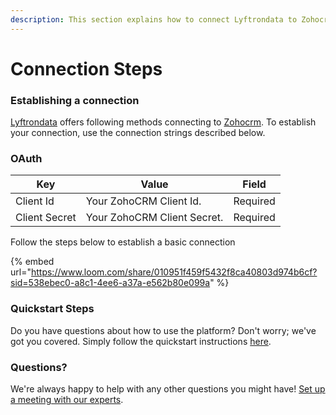 ```yaml
---
description: This section explains how to connect Lyftrondata to Zohocrm.
---
```


# Connection Steps

### Establishing a connection

[Lyftrondata](https://www.lyftrondata.com) offers following methods connecting to [Zohocrm](https://www.lyftrondata.com/integration/sales-analytics/zohocrm/). To establish your connection, use the connection strings described below.

### OAuth

| Key           | Value                       | Field    |
| ------------- | --------------------------- | -------- |
| Client Id     | Your ZohoCRM Client Id.     | Required |
| Client Secret | Your ZohoCRM Client Secret. | Required |

Follow the steps below to establish a basic connection

{% embed url="https://www.loom.com/share/010951f459f5432f8ca40803d974b6cf?sid=538ebec0-a8c1-4ee6-a37a-e562b80e099a" %}

### Quickstart Steps

Do you have questions about how to use the platform? Don't worry; we've got you covered. Simply follow the quickstart instructions [here](./).

### Questions? <a href="#questions" id="questions"></a>

We're always happy to help with any other questions you might have! [Set up a meeting with our experts](https://www.lyftrondata.com/book-a-meeting/).
